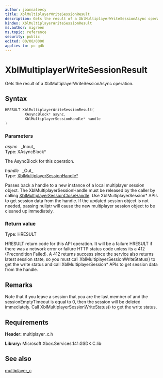 ```yaml
---
author: joannaleecy
title: XblMultiplayerWriteSessionResult
description: Gets the result of a XblMultiplayerWriteSessionAsync operation.
kindex: XblMultiplayerWriteSessionResult
ms.author: migreen
ms.topic: reference
security: public
edited: 00/00/0000
applies-to: pc-gdk
---
```


# XblMultiplayerWriteSessionResult  

Gets the result of a XblMultiplayerWriteSessionAsync operation.  

## Syntax  
  
```cpp
HRESULT XblMultiplayerWriteSessionResult(  
         XAsyncBlock* async,  
         XblMultiplayerSessionHandle* handle  
)  
```  
  
### Parameters  
  
*async* &nbsp;&nbsp;\_Inout\_  
Type: XAsyncBlock*  
  
The AsyncBlock for this operation.  
  
*handle* &nbsp;&nbsp;\_Out\_  
Type: [XblMultiplayerSessionHandle*](../handles/xblmultiplayersessionhandle.md)  
  
Passes back a handle to a new instance of a local multiplayer session object. The XblMultiplayerSessionHandle must be released by the caller by calling [XblMultiplayerSessionCloseHandle](xblmultiplayersessionclosehandle.md). Use XblMultiplayerSession* APIs to get session data from the handle. If the updated session object is not needed, passing nullptr will cause the new multiplayer session object to be cleaned up immediately.  
  
  
### Return value  
Type: HRESULT
  
HRESULT return code for this API operation. It will be a failure HRESULT if there was a network error or failure HTTP status code unless its a 412 (Precondition Failed). A 412 returns success since the service also returns latest session state, so you must call XblMultiplayerSessionWriteStatus() to get the write status and call XblMultiplayerSession* APIs to get session data from the handle.
  
## Remarks  
  
Note that if you leave a session that you are the last member of and the sessionEmptyTimeout is equal to 0, then the session will be deleted immediately. Call XblMultiplayerSessionWriteStatus() to get the write status.
  
## Requirements  
  
**Header:** multiplayer_c.h
  
**Library:** Microsoft.Xbox.Services.141.GSDK.C.lib
  
## See also  
[multiplayer_c](../multiplayer_c_members.md)  
  
  